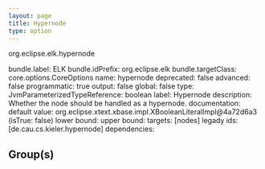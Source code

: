 ```yaml
---
layout: page
title: Hypernode
type: option
---
```

org.eclipse.elk.hypernode

bundle.label: ELK
bundle.idPrefix: org.eclipse.elk
bundle.targetClass: core.options.CoreOptions
name: hypernode
deprecated: false
advanced: false
programmatic: true
output: false
global: false
type: JvmParameterizedTypeReference: boolean
label: Hypernode
description: Whether the node should be handled as a hypernode.
documentation: 
default value: org.eclipse.xtext.xbase.impl.XBooleanLiteralImpl@4a72d6a3 (isTrue: false)
lower bound: 
upper bound: 
targets: [nodes]
legady ids: [de.cau.cs.kieler.hypernode]
dependencies:

## Group(s)


